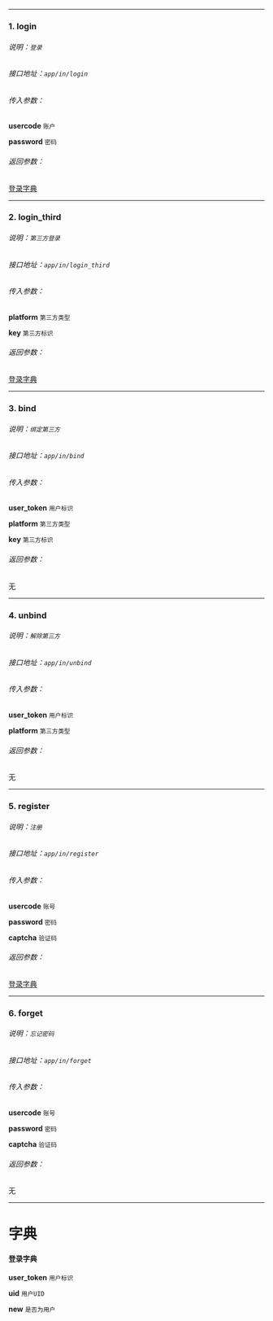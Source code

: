 


***

### 1. login

###### 说明：`登录`

###### 接口地址：`app/in/login`

###### 传入参数：

**usercode** `账户` 

**password** `密码`

###### 返回参数：

[登录字典](#登录字典)

***




### 2. login_third

###### 说明：`第三方登录`

###### 接口地址：`app/in/login_third`

###### 传入参数：

**platform** `第三方类型` 

**key** `第三方标识`

###### 返回参数：

[登录字典](#登录字典)

***




### 3. bind

###### 说明：`绑定第三方`

###### 接口地址：`app/in/bind`

###### 传入参数：

**user_token** `用户标识`

**platform** `第三方类型` 

**key** `第三方标识`

###### 返回参数：

无

***





### 4. unbind

###### 说明：`解除第三方`

###### 接口地址：`app/in/unbind`

###### 传入参数：

**user_token** `用户标识`

**platform** `第三方类型` 


###### 返回参数：

无

***





### 5. register

###### 说明：`注册`

###### 接口地址：`app/in/register`

###### 传入参数：

**usercode** `账号` 

**password** `密码`

**captcha** `验证码`

###### 返回参数：

[登录字典](#登录字典)

***






### 6. forget

###### 说明：`忘记密码`

###### 接口地址：`app/in/forget`

###### 传入参数：

**usercode** `账号` 

**password** `密码`

**captcha** `验证码`

###### 返回参数：

无

***







# 字典


#### **登录字典**

**user_token**  `用户标识`

**uid**         `用户UID`

**new**         `是否为用户`




